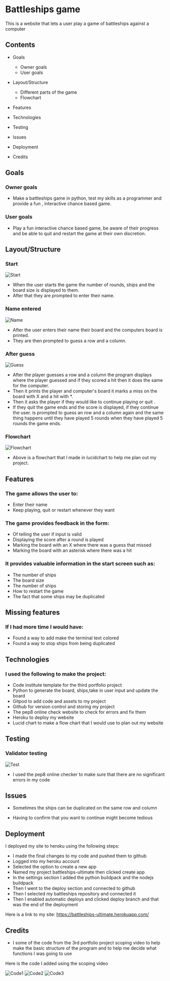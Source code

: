 # Battleships game

This is a website that lets a user play a game of battleships against a computer

## Contents

* Goals
    * Owner goals
    * User goals

* Layout/Structure
    * Different parts of the game
    * Flowchart

* Features

* Technologies

* Testing 

* Issues

* Deployment

* Credits

## Goals

### Owner goals

- Make a battleships game in python, test my skills as a programmer and provide a fun
, interactive chance based game.

### User goals

- Play a fun interactive chance based game, be aware of their progress and be able to
quit and restart the game at their own discretion.

## Layout/Structure

### Start

![Start](images/start.png)

- When the user starts the game the number of rounds, ships and the board size is 
displayed to them.
- After that they are prompted to enter their name.

### Name entered

![Name](images/name.png)

- After the user enters their name their board and the computers board is printed.
- They are then prompted to guess a row and a column.

### After guess

![Guess](images/guess.png)

- After the player guesses a row and a column the program displays where the player
guessed and if they scored a hit then it does the same for the computer.
- Then it prints the player and computer's board it marks a miss on the board with
X and a hit with *.
- Then it asks the player if they would like to continue playing or quit .
- If they quit the game ends and the score is displayed, if they continue the user.
is prompted to guess an row and a column again and the same thing happens until 
they have played 5 rounds when they have played 5 rounds the game ends.

### Flowchart

![Flowchart](images/flowchart.png)

- Above is a flowchart that I made in lucidchart to help me plan out my project.

## Features

### The game allows the user to: 
- Enter their name 
- Keep playing, quit or restart whenever they want

### The game provides feedback in the form:
- Of telling the user if input is valid
- Displaying the score after a round is played
- Marking the board with an X where there was a guess that missed
- Marking the board with an asterisk where there was a hit

### It provides valuable information in the start screen such as:
- The number of ships 
- The board size
- The number of ships
- How to restart the game
- The fact that some ships may be duplicated

## Missing features

### If I had more time I would have:
- Found a way to add make the terminal text colored
- Found a way to stop ships from being duplicated

## Technologies

### I used the following to make the project:
- Code institute template for the third portfolio project
- Python to generate the board, ships,take in user input and 
update the board
- Gitpod to add code and assets to my project
- Github for version control and storing my project
- The pep8 online check website to check for errors and fix 
them
- Heroku to deploy my website
- Lucid chart to make a flow chart that I would use to plan 
out my website

## Testing 

### Validator testing 

![Test](images/test.png)

- I used the pep8 online checker to make sure that there 
are no significant errors in my code

## Issues

* Sometimes the ships can be duplicated on the same row 
and column

* Having to confirm that you want to continue might 
become tedious

## Deployment

I deployed my site to heroku using the following steps:
- I made the final changes to my code and pushed them to 
github
- Logged into my heroku account
- Selected the option to create a new app
- Named my project battleships-ultimate then clicked create app
- In the settings section I added the python buildpack and the 
nodejs buildpack
- Then I went to the deploy section and connected to github
- Then I selected my battleships repository and connected it
- Then I enabled automatic deploys and clicked deploy branch 
and that was the end of the deployment

Here is a link to my site: https://battleships-ultimate.herokuapp.com/

## Credits

- I some of the code from the 3rd portfolio project scoping video to help make the basic structure of the program
and to help me decide what functions I was going to use

Here is the code I added using the scoping video

![Code1](assets/1.png)
![Code2](assets/2.png)
![Code3](assets/3.png)
